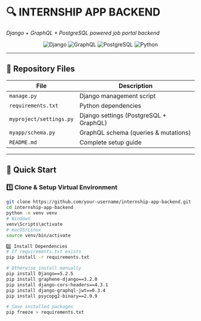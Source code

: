 # 🔍 INTERNSHIP APP BACKEND
*Django + GraphQL + PostgreSQL powered job portal backend*

<div align="center">
  <img src="https://img.shields.io/badge/Django-5.2+-092E20?style=for-the-badge&logo=django" alt="Django">
  <img src="https://img.shields.io/badge/GraphQL-API-E10098?style=for-the-badge&logo=graphql" alt="GraphQL">
  <img src="https://img.shields.io/badge/PostgreSQL-17-336791?style=for-the-badge&logo=postgresql" alt="PostgreSQL">
  <img src="https://img.shields.io/badge/Python-3.10+-3776AB?style=for-the-badge&logo=python" alt="Python">
</div>

---

## 📂 Repository Files
| File | Description |
|------|-------------|
| `manage.py` | Django management script |
| `requirements.txt` | Python dependencies |
| `myproject/settings.py` | Django settings (PostgreSQL + GraphQL) |
| `myapp/schema.py` | GraphQL schema (queries & mutations) |
| `README.md` | Complete setup guide |

---

## 🚀 Quick Start

### 1️⃣ Clone & Setup Virtual Environment
```bash
git clone https://github.com/your-username/internship-app-backend.git
cd internship-app-backend
python -m venv venv
# Windows
venv\Scripts\activate
# macOS/Linux
source venv/bin/activate

3️⃣ Install Dependencies
# If requirements.txt exists
pip install -r requirements.txt

# Otherwise install manually
pip install Django==5.2.5
pip install graphene-django==3.2.0
pip install django-cors-headers==4.3.1
pip install django-graphql-jwt==0.3.4
pip install psycopg2-binary==2.9.9

# Save installed packages
pip freeze > requirements.txt
